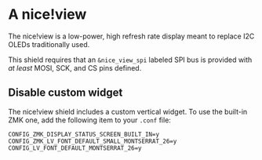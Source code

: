 # A nice!view

The nice!view is a low-power, high refresh rate display meant to replace I2C OLEDs traditionally used.

This shield requires that an `&nice_view_spi` labeled SPI bus is provided with _at least_ MOSI, SCK, and CS pins defined.

## Disable custom widget

The nice!view shield includes a custom vertical widget. To use the built-in ZMK one, add the following item to your `.conf` file:

```
CONFIG_ZMK_DISPLAY_STATUS_SCREEN_BUILT_IN=y
CONFIG_ZMK_LV_FONT_DEFAULT_SMALL_MONTSERRAT_26=y
CONFIG_LV_FONT_DEFAULT_MONTSERRAT_26=y
```
